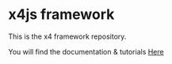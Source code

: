 # x4js framework

This is the x4 framework repository.

You will find the documentation & tutorials [Here](https://x4js.org)
